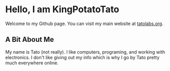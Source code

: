 # Hello, I am KingPotatoTato
Welcome to my Github page. You can visit my main website at [tatolabs.org](tatolabs.org).

## A Bit About Me
My name is Tato (not really). I like computers, programing, and working with electronics. I don't like giving out my info which is why I go by Tato pretty much everywhere online. 
